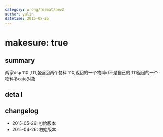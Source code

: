 ```yaml
---
category: wrong/format/new2
author: yulin
datetime: 2015-05-26
---
```


# makesure: true

## summary

两家dsp 110 ,111,各返回两个物料
110,返回的一个物料id不是自己的
111返回的一个物料多data对象


## detail


## changelog

- 2015-05-26: 初始版本
- 2015-04-26: 初始版本
